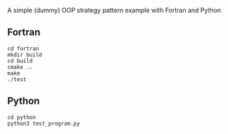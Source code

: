 A simple (dummy) OOP strategy pattern example with Fortran and Python

## Fortran
```shell
cd fortran
mkdir build
cd build
cmake ..
make
./test
```

## Python
```shell
cd python
python3 test_program.py
```
